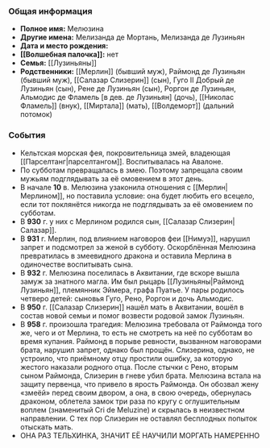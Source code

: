 ### Общая информация
- **Полное имя:** Мелюзина
- **Другие имена:** Мелизанда де Мортань, Мелизанда де Лузиньян
- **Дата и место рождения:**
- **[[Волшебная палочка]]:** нет
- **Семья:** [[Лузиньяны]]
- **Родственники:** [[Мерлин]] (бывший муж), Раймонд де Лузиньян (бывший муж), [[Салазар Слизерин]] (сын), Гуго II Добрый де Лузиньян (сын), Рене де Лузиньян (сын), Роргон де Лузиньян, Альмодис де Фламель [в дев. де Лузиньян] (дочь), [[Николас Фламель]] (внук), [[Миртала]] (мать), [[Волдеморт]] (дальний потомок)

### События
- Кельтская морская фея, покровительница змей, владеющая [[Парселтанг|парселтангом]]. Воспитывалась на Авалоне.
- По субботам превращалась в змею. Поэтому запрещала своим мужьям подглядывать за её омовением в этот день.
- В начале **10** в. Мелюзина узаконила отношения с [[Мерлин|Мерлином]], но поставила условие: она будет любить его всецело, если тот поклянётся никогда не подглядывать за её омовением по субботам.
- В **930** г. у них с Мерлином родился сын, [[Салазар Слизерин|Салазар]].
- В **931** г. Мерлин, под влиянием наговоров феи [[Нимуэ]], нарушил запрет и подсмотрел за женой в субботу. Оскорблённая Мелюзина превратилась в змеевидного дракона и оставила Мерлина в одиночестве воспитывать сына.
- В **932** г. Мелюзина поселилась в Аквитании, где вскоре вышла замуж за знатного магла. Им был рыцарь [[Лузиньяны|Раймонд Лузиньян]], племянник Эймера, графа Пуатье. У пары родилось четверо детей: сыновья Гуго, Рено, Роргон и дочь Альмодис.
- В **950** г. [[Салазар Слизерин]] нашёл мать в Аквитании, вошёл в состав новой семьи и помог возвести родовой замок Лузиньян.
- В **958** г. произошла трагедия: Мелюзина требовала от Раймонда того же, чего и от Мерлина, то есть не смотреть на неё по субботам во время купания. Раймонд в порыве ревности, вызванном наговорами брата, нарушил запрет, однако был прощён. Слизерина, однако, не устроило, что приёмному отцу простили ошибку, за которую жестого наказали родного отца. После стычки с Рено, вторым сыном Раймонда, Слизерин в гневе убил брата. Мелюзина встала на защиту первенца, что привело в ярость Раймонда. Он обозвал жену «змеёй» перед своим двором, а она, в свою очередь, обернулась драконом, облетела замок три раза по кругу с оглушительным воплем (знаменитый Cri de Meluzine) и скрылась в неизвестном направлении. С тех пор Слизерин не оставлял бесплодных попыток отыскать мать.
- ОНА РАЗ ТЕЛЬХИНКА, ЗНАЧИТ ЕЁ НАУЧИЛИ МОРГАТЬ НАМЕРЕННО